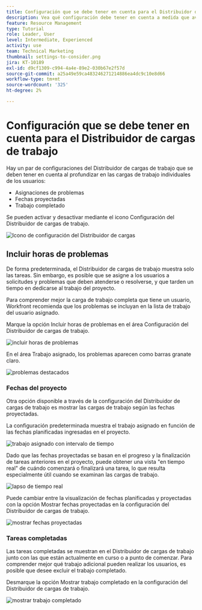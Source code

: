 ```yaml
---
title: Configuración que se debe tener en cuenta para el Distribuidor de cargas de trabajo
description: Vea qué configuración debe tener en cuenta a medida que avanza en las cargas de trabajo individuales de los usuarios.
feature: Resource Management
type: Tutorial
role: Leader, User
level: Intermediate, Experienced
activity: use
team: Technical Marketing
thumbnail: settings-to-consider.png
jira: KT-10189
exl-id: d9cf1309-c994-4a4e-89e2-030b67e2f57d
source-git-commit: a25a49e59ca483246271214886ea4dc9c10e8d66
workflow-type: tm+mt
source-wordcount: '325'
ht-degree: 2%

---
```


# Configuración que se debe tener en cuenta para el Distribuidor de cargas de trabajo

Hay un par de configuraciones del Distribuidor de cargas de trabajo que se deben tener en cuenta al profundizar en las cargas de trabajo individuales de los usuarios:

* Asignaciones de problemas
* Fechas proyectadas
* Trabajo completado


Se pueden activar y desactivar mediante el icono Configuración del Distribuidor de cargas de trabajo.

![Icono de configuración del Distribuidor de cargas](assets/STC_01.png)

## Incluir horas de problemas

De forma predeterminada, el Distribuidor de cargas de trabajo muestra solo las tareas. Sin embargo, es posible que se asigne a los usuarios a solicitudes y problemas que deben atenderse o resolverse, y que tarden un tiempo en dedicarse al trabajo del proyecto.

Para comprender mejor la carga de trabajo completa que tiene un usuario, Workfront recomienda que los problemas se incluyan en la lista de trabajo del usuario asignado.

Marque la opción Incluir horas de problemas en el área Configuración del Distribuidor de cargas de trabajo.

![incluir horas de problemas](assets/STC_02.png)

En el área Trabajo asignado, los problemas aparecen como barras granate claro.

![problemas destacados](assets/STC_03.png)

### Fechas del proyecto

Otra opción disponible a través de la configuración del Distribuidor de cargas de trabajo es mostrar las cargas de trabajo según las fechas proyectadas.

La configuración predeterminada muestra el trabajo asignado en función de las fechas planificadas ingresadas en el proyecto.

![trabajo asignado con intervalo de tiempo](assets/STC_04.png)

Dado que las fechas proyectadas se basan en el progreso y la finalización de tareas anteriores en el proyecto, puede obtener una vista &quot;en tiempo real&quot; de cuándo comenzará o finalizará una tarea, lo que resulta especialmente útil cuando se examinan las cargas de trabajo.

![lapso de tiempo real](assets/STC_05.png)

Puede cambiar entre la visualización de fechas planificadas y proyectadas con la opción Mostrar fechas proyectadas en la configuración del Distribuidor de cargas de trabajo.

![mostrar fechas proyectadas](assets/STC_06.png)

### Tareas completadas

Las tareas completadas se muestran en el Distribuidor de cargas de trabajo junto con las que están actualmente en curso o a punto de comenzar. Para comprender mejor qué trabajo adicional pueden realizar los usuarios, es posible que desee excluir el trabajo completado.

Desmarque la opción Mostrar trabajo completado en la configuración del Distribuidor de cargas de trabajo.

![mostrar trabajo completado](assets/STC_07.png)
